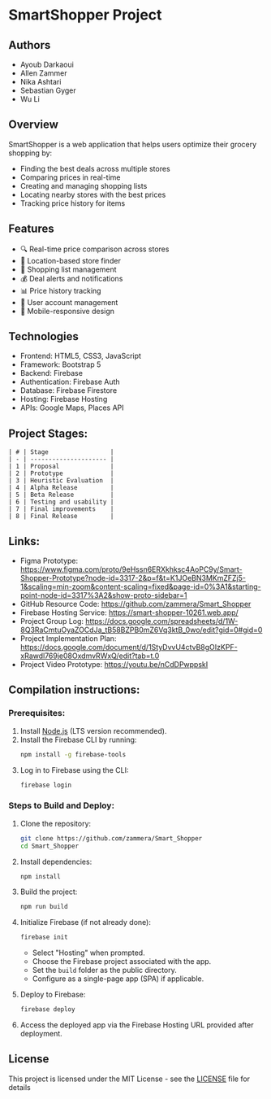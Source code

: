 # SmartShopper Project

## Authors

- Ayoub Darkaoui
- Allen Zammer
- Nika Ashtari
- Sebastian Gyger
- Wu Li

## Overview
SmartShopper is a web application that helps users optimize their grocery shopping by:
- Finding the best deals across multiple stores
- Comparing prices in real-time
- Creating and managing shopping lists
- Locating nearby stores with the best prices
- Tracking price history for items

## Features
- 🔍 Real-time price comparison across stores
- 📍 Location-based store finder
- 📝 Shopping list management
- 💰 Deal alerts and notifications
- 📊 Price history tracking
- 👥 User account management
- 📱 Mobile-responsive design

## Technologies
- Frontend: HTML5, CSS3, JavaScript
- Framework: Bootstrap 5
- Backend: Firebase
- Authentication: Firebase Auth
- Database: Firebase Firestore
- Hosting: Firebase Hosting
- APIs: Google Maps, Places API


## Project Stages:
    | # | Stage                 |
    | - | --------------------- | 
    | 1 | Proposal              |
    | 2 | Prototype             |
    | 3 | Heuristic Evaluation  |
    | 4 | Alpha Release         |
    | 5 | Beta Release          |
    | 6 | Testing and usability |
    | 7 | Final improvements    |
    | 8 | Final Release         |


## Links:

- Figma Prototype: https://www.figma.com/proto/9eHssn6ERXkhksc4AoPC9y/Smart-Shopper-Prototype?node-id=3317-2&p=f&t=K1JOeBN3MKmZFZj5-1&scaling=min-zoom&content-scaling=fixed&page-id=0%3A1&starting-point-node-id=3317%3A2&show-proto-sidebar=1
- GitHub Resource Code: https://github.com/zammera/Smart_Shopper
- Firebase Hosting Service: https://smart-shopper-10261.web.app/
- Project Group Log: https://docs.google.com/spreadsheets/d/1W-8Q3RaCmtuOyaZOCdJa_tB58BZPB0mZ6Vq3ktB_0wo/edit?gid=0#gid=0
- Project Implementation Plan: https://docs.google.com/document/d/1StyDvvU4ctvB8gOIzKPF-xRawdl769je08OxdmvRWxQ/edit?tab=t.0
- Project Video Prototype: https://youtu.be/nCdDPwppskI

## Compilation instructions:

### Prerequisites:
1. Install [Node.js](https://nodejs.org/) (LTS version recommended).
2. Install the Firebase CLI by running:
    ```bash
    npm install -g firebase-tools
    ```
3. Log in to Firebase using the CLI:
    ```bash
    firebase login
    ```

### Steps to Build and Deploy:
1. Clone the repository:
    ```bash
    git clone https://github.com/zammera/Smart_Shopper
    cd Smart_Shopper
    ```

2. Install dependencies:
    ```bash
    npm install
    ```

3. Build the project:
    ```bash
    npm run build
    ```

4. Initialize Firebase (if not already done):
    ```bash
    firebase init
    ```
    - Select "Hosting" when prompted.
    - Choose the Firebase project associated with the app.
    - Set the `build` folder as the public directory.
    - Configure as a single-page app (SPA) if applicable.

5. Deploy to Firebase:
    ```bash
    firebase deploy
    ```

6. Access the deployed app via the Firebase Hosting URL provided after deployment.



## License
This project is licensed under the MIT License - see the [LICENSE](LICENSE) file for details


